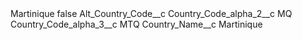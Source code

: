 <?xml version="1.0" encoding="UTF-8"?>
<CustomMetadata xmlns="http://soap.sforce.com/2006/04/metadata" xmlns:xsi="http://www.w3.org/2001/XMLSchema-instance" xmlns:xsd="http://www.w3.org/2001/XMLSchema">
    <label>Martinique</label>
    <protected>false</protected>
    <values>
        <field>Alt_Country_Code__c</field>
        <value xsi:nil="true"/>
    </values>
    <values>
        <field>Country_Code_alpha_2__c</field>
        <value xsi:type="xsd:string">MQ</value>
    </values>
    <values>
        <field>Country_Code_alpha_3__c</field>
        <value xsi:type="xsd:string">MTQ</value>
    </values>
    <values>
        <field>Country_Name__c</field>
        <value xsi:type="xsd:string">Martinique</value>
    </values>
</CustomMetadata>
